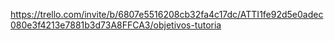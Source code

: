 
https://trello.com/invite/b/6807e5516208cb32fa4c17dc/ATTI1fe92d5e0adec080e3f4213e7881b3d73A8FFCA3/objetivos-tutoria

